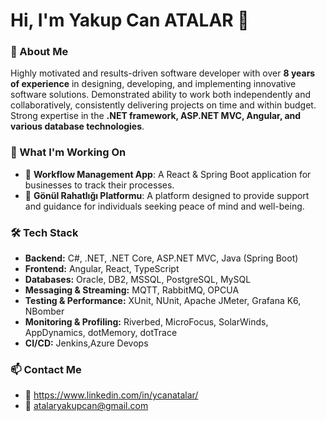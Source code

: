# Hi, I'm Yakup Can ATALAR 👋

### 🚀 About Me
Highly motivated and results-driven software developer with over **8 years of experience** in designing, developing, and implementing innovative software solutions. Demonstrated ability to work both independently and collaboratively, consistently delivering projects on time and within budget. Strong expertise in the **.NET framework, ASP.NET MVC, Angular, and various database technologies**.

### 💼 What I'm Working On
- 🔄 **Workflow Management App**: A React & Spring Boot application for businesses to track their processes.
- 💙 **Gönül Rahatlığı Platformu**: A platform designed to provide support and guidance for individuals seeking peace of mind and well-being.


### 🛠 Tech Stack
- **Backend:** C#, .NET, .NET Core, ASP.NET MVC, Java (Spring Boot)
- **Frontend:** Angular, React, TypeScript
- **Databases:** Oracle, DB2, MSSQL, PostgreSQL, MySQL
- **Messaging & Streaming:** MQTT, RabbitMQ, OPCUA
- **Testing & Performance:** XUnit, NUnit, Apache JMeter, Grafana K6, NBomber
- **Monitoring & Profiling:** Riverbed, MicroFocus, SolarWinds, AppDynamics, dotMemory, dotTrace
- **CI/CD:** Jenkins,Azure Devops

### 📫 Contact Me
- 💼 https://www.linkedin.com/in/ycanatalar/
- 📧 atalaryakupcan@gmail.com
